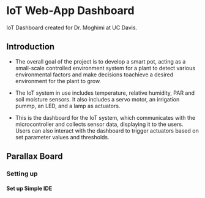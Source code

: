 # IoT Web-App Dashboard

IoT Dashboard created for Dr. Moghimi at UC Davis.

## Introduction

- The overall goal of the project is to develop a smart pot, acting as a small-scale controlled environment system for a plant to detect various environmental factors and make decisions toachieve a desired environment for the plant to grow.

- The IoT system in use includes temperature, relative humidity, PAR and soil moisture sensors. It also includes a servo motor, an irrigation pummp, an LED, and a lamp as actuators. 

- This is the dashboard for the IoT system, which communicates with the microcontroller and collects sensor data, displaying it to the users. Users can also interact with the dashboard to trigger actuators based on set parameter values and thresholds. 

## Parallax Board

### Setting up

#### Set up Simple IDE

